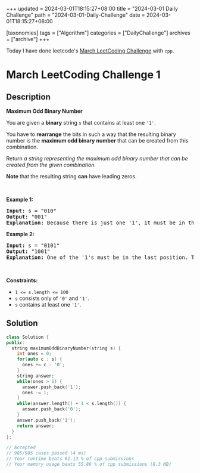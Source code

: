 +++
updated = 2024-03-01T18:15:27+08:00
title = "2024-03-01 Daily Challenge"
path = "2024-03-01-Daily-Challenge"
date = 2024-03-01T18:15:27+08:00

[taxonomies]
tags = ["Algorithm"]
categories = ["DailyChallenge"]
archives = ["archive"]
+++

Today I have done leetcode's [March LeetCoding Challenge](https://leetcode.com/problems/maximum-odd-binary-number/) with `cpp`.

<!-- more -->

# March LeetCoding Challenge 1

## Description

**Maximum Odd Binary Number**

<p>You are given a <strong>binary</strong> string <code>s</code> that contains at least one <code>&#39;1&#39;</code>.</p>

<p>You have to <strong>rearrange</strong> the bits in such a way that the resulting binary number is the <strong>maximum odd binary number</strong> that can be created from this combination.</p>

<p>Return <em>a string representing the maximum odd binary number that can be created from the given combination.</em></p>

<p><strong>Note </strong>that the resulting string <strong>can</strong> have leading zeros.</p>

<p>&nbsp;</p>
<p><strong class="example">Example 1:</strong></p>

<pre>
<strong>Input:</strong> s = &quot;010&quot;
<strong>Output:</strong> &quot;001&quot;
<strong>Explanation:</strong> Because there is just one &#39;1&#39;, it must be in the last position. So the answer is &quot;001&quot;.
</pre>

<p><strong class="example">Example 2:</strong></p>

<pre>
<strong>Input:</strong> s = &quot;0101&quot;
<strong>Output:</strong> &quot;1001&quot;
<strong>Explanation: </strong>One of the &#39;1&#39;s must be in the last position. The maximum number that can be made with the remaining digits is &quot;100&quot;. So the answer is &quot;1001&quot;.
</pre>

<p>&nbsp;</p>
<p><strong>Constraints:</strong></p>

<ul>
	<li><code>1 &lt;= s.length &lt;= 100</code></li>
	<li><code>s</code> consists only of <code>&#39;0&#39;</code> and <code>&#39;1&#39;</code>.</li>
	<li><code>s</code> contains at least one <code>&#39;1&#39;</code>.</li>
</ul>


## Solution

``` cpp
class Solution {
public:
  string maximumOddBinaryNumber(string s) {
    int ones = 0;
    for(auto c : s) {
      ones += c - '0';
    }
    string answer;
    while(ones > 1) {
      answer.push_back('1');
      ones -= 1;
    }
    while(answer.length() + 1 < s.length()) {
      answer.push_back('0');
    }
    answer.push_back('1');
    return answer;
  }
};

// Accepted
// 985/985 cases passed (4 ms)
// Your runtime beats 61.13 % of cpp submissions
// Your memory usage beats 55.89 % of cpp submissions (8.3 MB)
```
